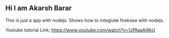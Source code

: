 ## Hi I  am Akarsh Barar
This is just a app with nodejs.
Shows how to integrate firebase with nodejs.

Youtube tutorial Link;
https://www.youtube.com/watch?v=1JfRqaAj6kU
